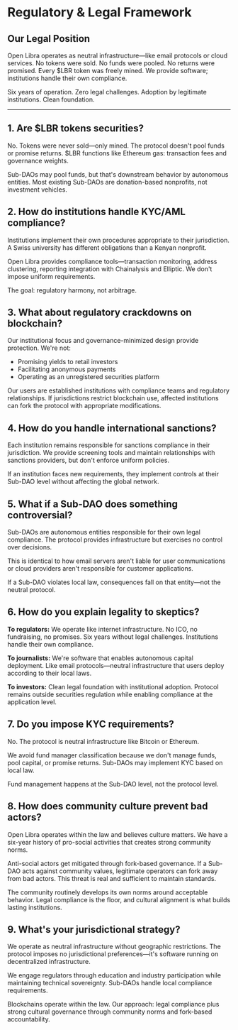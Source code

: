 # Regulatory & Legal Framework

## Our Legal Position

Open Libra operates as neutral infrastructure—like email protocols or cloud services. No tokens were sold. No funds were pooled. No returns were promised. Every $LBR token was freely mined. We provide software; institutions handle their own compliance.

Six years of operation. Zero legal challenges. Adoption by legitimate institutions. Clean foundation.

---

## 1. Are $LBR tokens securities?

No. Tokens were never sold—only mined. The protocol doesn't pool funds or promise returns. $LBR functions like Ethereum gas: transaction fees and governance weights.

Sub-DAOs may pool funds, but that's downstream behavior by autonomous entities. Most existing Sub-DAOs are donation-based nonprofits, not investment vehicles.

## 2. How do institutions handle KYC/AML compliance?

Institutions implement their own procedures appropriate to their jurisdiction. A Swiss university has different obligations than a Kenyan nonprofit.

Open Libra provides compliance tools—transaction monitoring, address clustering, reporting integration with Chainalysis and Elliptic. We don't impose uniform requirements.

The goal: regulatory harmony, not arbitrage.

## 3. What about regulatory crackdowns on blockchain?

Our institutional focus and governance-minimized design provide protection. We're not:
- Promising yields to retail investors
- Facilitating anonymous payments
- Operating as an unregistered securities platform

Our users are established institutions with compliance teams and regulatory relationships. If jurisdictions restrict blockchain use, affected institutions can fork the protocol with appropriate modifications.

## 4. How do you handle international sanctions?

Each institution remains responsible for sanctions compliance in their jurisdiction. We provide screening tools and maintain relationships with sanctions providers, but don't enforce uniform policies.

If an institution faces new requirements, they implement controls at their Sub-DAO level without affecting the global network.

## 5. What if a Sub-DAO does something controversial?

Sub-DAOs are autonomous entities responsible for their own legal compliance. The protocol provides infrastructure but exercises no control over decisions.

This is identical to how email servers aren't liable for user communications or cloud providers aren't responsible for customer applications.

If a Sub-DAO violates local law, consequences fall on that entity—not the neutral protocol.

## 6. How do you explain legality to skeptics?

**To regulators:** We operate like internet infrastructure. No ICO, no fundraising, no promises. Six years without legal challenges. Institutions handle their own compliance.

**To journalists:** We're software that enables autonomous capital deployment. Like email protocols—neutral infrastructure that users deploy according to their local laws.

**To investors:** Clean legal foundation with institutional adoption. Protocol remains outside securities regulation while enabling compliance at the application level.

## 7. Do you impose KYC requirements?

No. The protocol is neutral infrastructure like Bitcoin or Ethereum.

We avoid fund manager classification because we don't manage funds, pool capital, or promise returns. Sub-DAOs may implement KYC based on local law.

Fund management happens at the Sub-DAO level, not the protocol level.

## 8. How does community culture prevent bad actors?

Open Libra operates within the law and believes culture matters. We have a six-year history of pro-social activities that creates strong community norms.

Anti-social actors get mitigated through fork-based governance. If a Sub-DAO acts against community values, legitimate operators can fork away from bad actors. This threat is real and sufficient to maintain standards.

The community routinely develops its own norms around acceptable behavior. Legal compliance is the floor, and cultural alignment is what builds lasting institutions.

## 9. What's your jurisdictional strategy?

We operate as neutral infrastructure without geographic restrictions. The protocol imposes no jurisdictional preferences—it's software running on decentralized infrastructure.

We engage regulators through education and industry participation while maintaining technical sovereignty. Sub-DAOs handle local compliance requirements.

Blockchains operate within the law. Our approach: legal compliance plus strong cultural governance through community norms and fork-based accountability.
